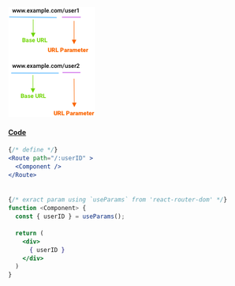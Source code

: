 
![image](assets/url_parameter.png)

#### [Code](https://codesandbox.io/s/react-route-url-parameter-bm0v4)

```jsx
{/* define */}
<Route path="/:userID" >
  <Component />
</Route>
  
  
{/* exract param using `useParams` from 'react-router-dom' */}
function <Component> {
  const { userID } = useParams();

  return (
    <div>
      { userID }
    </div>
  )
}
```
